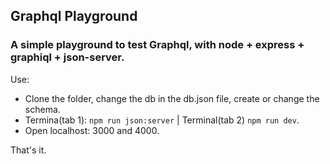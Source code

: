 ## Graphql Playground

### A simple playground to test Graphql, with node + express + graphiql + json-server.

Use:
- Clone the folder, change the db in the db.json file, create or change the schema.
- Termina(tab 1): ```npm run json:server``` | Terminal(tab 2) ```npm run dev```.
- Open localhost: 3000 and 4000.

That's it.
